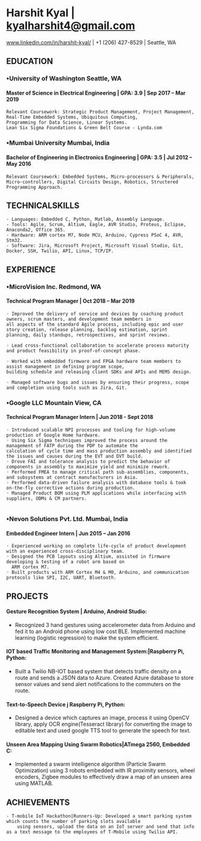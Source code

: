 # Harshit Kyal |  kyalharshit4@gmail.com

www.linkedin.com/in/harshit-kyal/  | +1 (206) 427-8529 | Seattle, WA

## EDUCATION

### •University of Washington Seattle, WA
#### Master of Science in Electrical Engineering |  GPA: 3.9  | Sep 2017 – Mar 2019


```
Relevant Coursework: Strategic Product Management, Project Management, Real-Time Embedded Systems, Ubiquitous Computing,
Programming for Data Science, Linear Systems.
Lean Six Sigma Foundations & Green Belt Course - Lynda.com
```
### •Mumbai University Mumbai, India
#### Bachelor of Engineering in Electronics Engineering | GPA: 3.5  | Jul 2012 – May 2016

```
Relevant Coursework: Embedded Systems, Micro-processors & Peripherals, Micro-controllers, Digital Circuits Design, Robotics, Structered Programming Approach.
```
## TECHNICALSKILLS
```
- Languages: Embedded C, Python, Matlab, Assembly Language.
- Tools: Agile, Scrum, Altium, Eagle, AVR Studio, Proteus, Eclipse, Anaconda2, Office 365.
- Hardware: ARM cortex M7, Node MCU, Arduino, Cypress PSoC 4, AVR, Stm32.
- Software: Jira, Microsoft Project, Microsoft Visual Studio, Git, Docker, SSH, Twilio, API, Linux, TCP/IP.
```
## EXPERIENCE

### •MicroVision Inc. Redmond, WA
#### Technical Program Manager    |  Oct 2018 – Mar 2019

```
◦ Improved the delivery of service and devices by coaching product owners, scrum masters, and development team members in
all aspects of the standard Agile process, including epic and user story creation, release planning, backlog estimation, sprint
planning, daily standups, retrospectives, and sprint reviews.

◦ Lead cross-functional collaboration to accelerate process maturity and product feasibility in proof-of-concept phase.

◦ Worked with embedded firmware and FPGA hardware team members to assist management in defining program scope,
building schedule and releasing client SDKs and APIs and MEMS design.

◦ Managed software bugs and issues by ensuring their progress, scope and completion using tools such as Jira, Git.
```
### •Google LLC Mountain View, CA
#### Technical Program Manager Intern   |  Jun 2018 - Sept 2018 

```
◦ Introduced scalable NPI processes and tooling for high-volume production of Google Home hardware.
◦ Using Six Sigma techniques improved the process around the management of FATP during the PDP to automate the
calculation of cycle time and mass production assembly and identified the issues and causes during the EVT and DVT build.
◦ Drove FAI and tolerance analysis to predict the behavior of components in assembly to maximize yield and minimize rework.
◦ Performed FMEA to manage critical path sub-assemblies, components, and subsystems at contract manufacturers in Asia.
◦ Performed data-driven failure analysis with database tools & took on-the-fly corrective actions during production.
◦ Managed Product BOM using PLM applications while interfacing with suppliers, ODMs & CM partners.
  
  ```
### •Nevon Solutions Pvt. Ltd. Mumbai, India
#### Embedded Engineer Intern | Jun 2015 – Jan 2016

```
◦ Experienced working on complete life-cycle of product development with an experienced cross-disciplinary team.
◦ Designed the PCB layouts using Altium, assisted in firmware developing & testing of a robot arm based on
  ARM cortex M7.
◦ Built products with ARM Cortex M4 & M0, Arduino, and communication protocols like SPI, I2C, UART, Bluetooth.
```
## PROJECTS

#### Gesture Recognition System | Arduino, Android Studio:
- Recognized 3 hand gestures using accelerometer data from Arduino and
fed it to an Android phone using low cost BLE. Implemented machine learning (logistic regression) to make the system efficient.
#### IOT based Traffic Monitoring and Management System:|Raspberry Pi, Python: 
- Built a Twilio NB-IOT based system that detects traffic density on a route and sends a JSON data to Azure. Created Azure database to store sensor values and send alert notifications to the commuters on the route.
#### Text-to-Speech Device j Raspberry Pi, Python:
- Designed a device which captures an image, process it using OpenCV library, apply
OCR engine(Tesseract library) for converting the image to editable text and used google TTS tool to generate the speech for text.
#### Unseen Area Mapping Using Swarm Robotics|ATmega 2560, Embedded C:
- Implemented a swarm intelligence algorithm (Particle Swarm Optimization) using 3 robots embedded with IR proximity sensors, wheel encoders, Zigbee modules to effectively draw a map of an unseen area using MATLAB.

## ACHIEVEMENTS
```
- T-mobile IoT Hackathon|Runners-Up: Developed a smart parking system which counts the number of parking slots available
    using sensors, upload the data on an IoT server and send that info as a text message to the employees of T-Mobile using Twilio API.
```

